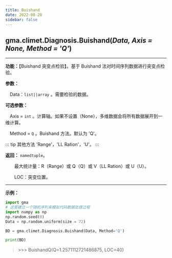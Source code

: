 ```yaml
---
title: Buishand
date: 2022-08-28
sidebar: false
---
```


## gma.climet.Diagnosis.**Buishand**(*Data, Axis = None, Method = 'Q'*)<Badge text="1.1.1 +"/>

---

**功能：**【Buishand 突变点检验】。基于 Buishand 法对时间序列数据进行突变点检验。

**参数：**

&emsp;Data：`list||array` 。需要检验的数据。

**可选参数：**

&emsp;Axis = `int`  。计算轴。如果不设置（None），多维数据会将所有数据展开到一维计算。

&emsp;Method = `Q`  。Buishand 方法。默认为 'Q'。

::: tip 其他方法
'Range'，'LL Ration'，'U'。
:::


**返回：** `namedtuple`。

&emsp;&emsp;最大统计量：R（Range）或 Q（Q）或 V（LL Ration）或 U（U）。

&emsp;&emsp;LOC：突变位置。

---

**示例：**

```python
import gma
# 这里建立一个随机序列来模拟代码数据处理过程
import numpy as np
np.random.seed(0)
Data = np.random.uniform(size = 72)

BD = gma.climet.Diagnosis.Buishand(Data, Method='Q')

print(BD)
```
> \>>> BuishandQ(Q=1.2571112721486875, LOC=40)

